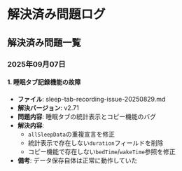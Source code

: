 # 解決済み問題ログ

## 解決済み問題一覧

### 2025年09月07日

#### 1. 睡眠タブ記録機能の故障
- **ファイル**: sleep-tab-recording-issue-20250829.md
- **解決バージョン**: v2.71
- **問題内容**: 睡眠タブの統計表示とコピー機能のバグ
- **解決内容**: 
  - `allSleepData`の重複宣言を修正
  - 統計表示で存在しない`duration`フィールドを削除
  - コピー機能で存在しない`bedTime`/`wakeTime`参照を修正
- **備考**: データ保存自体は正常に動作していた